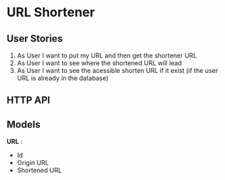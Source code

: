 # URL Shortener

## User Stories

1. As User I want to put my URL and then get the shortener URL
2. As User I want to see where the shortened URL will lead
3. As User I want to see the acessible shorten URL if it exist (if the user URL is already in the database)

## HTTP API

## Models

**URL** :

- Id
- Origin URL
- Shortened URL
